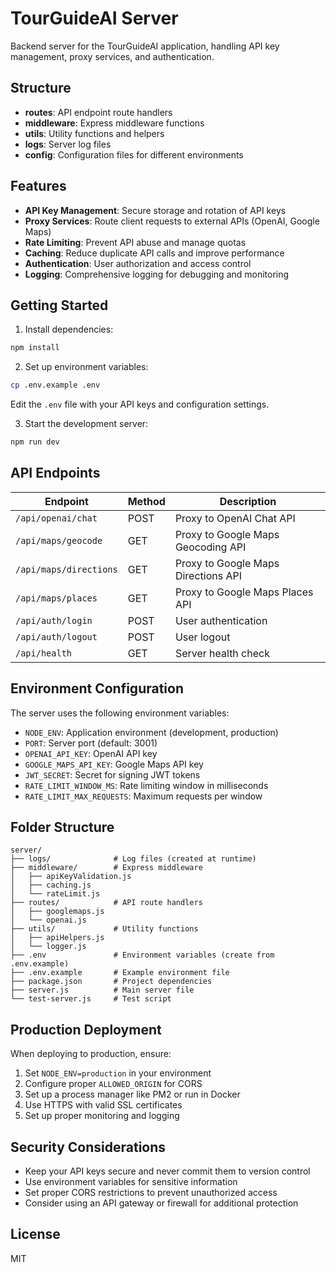 # TourGuideAI Server

Backend server for the TourGuideAI application, handling API key management, proxy services, and authentication.

## Structure

- **routes**: API endpoint route handlers
- **middleware**: Express middleware functions
- **utils**: Utility functions and helpers
- **logs**: Server log files
- **config**: Configuration files for different environments

## Features

- **API Key Management**: Secure storage and rotation of API keys
- **Proxy Services**: Route client requests to external APIs (OpenAI, Google Maps)
- **Rate Limiting**: Prevent API abuse and manage quotas
- **Caching**: Reduce duplicate API calls and improve performance
- **Authentication**: User authorization and access control
- **Logging**: Comprehensive logging for debugging and monitoring

## Getting Started

1. Install dependencies:

```bash
npm install
```

2. Set up environment variables:

```bash
cp .env.example .env
```

Edit the `.env` file with your API keys and configuration settings.

3. Start the development server:

```bash
npm run dev
```

## API Endpoints

| Endpoint | Method | Description |
|----------|--------|-------------|
| `/api/openai/chat` | POST | Proxy to OpenAI Chat API |
| `/api/maps/geocode` | GET | Proxy to Google Maps Geocoding API |
| `/api/maps/directions` | GET | Proxy to Google Maps Directions API |
| `/api/maps/places` | GET | Proxy to Google Maps Places API |
| `/api/auth/login` | POST | User authentication |
| `/api/auth/logout` | POST | User logout |
| `/api/health` | GET | Server health check |

## Environment Configuration

The server uses the following environment variables:

- `NODE_ENV`: Application environment (development, production)
- `PORT`: Server port (default: 3001)
- `OPENAI_API_KEY`: OpenAI API key
- `GOOGLE_MAPS_API_KEY`: Google Maps API key
- `JWT_SECRET`: Secret for signing JWT tokens
- `RATE_LIMIT_WINDOW_MS`: Rate limiting window in milliseconds
- `RATE_LIMIT_MAX_REQUESTS`: Maximum requests per window

## Folder Structure

```
server/
├── logs/              # Log files (created at runtime)
├── middleware/        # Express middleware
│   ├── apiKeyValidation.js
│   ├── caching.js
│   └── rateLimit.js
├── routes/            # API route handlers
│   ├── googlemaps.js
│   └── openai.js
├── utils/             # Utility functions
│   ├── apiHelpers.js
│   └── logger.js
├── .env               # Environment variables (create from .env.example)
├── .env.example       # Example environment file
├── package.json       # Project dependencies
├── server.js          # Main server file
└── test-server.js     # Test script
```

## Production Deployment

When deploying to production, ensure:

1. Set `NODE_ENV=production` in your environment
2. Configure proper `ALLOWED_ORIGIN` for CORS
3. Set up a process manager like PM2 or run in Docker
4. Use HTTPS with valid SSL certificates
5. Set up proper monitoring and logging

## Security Considerations

- Keep your API keys secure and never commit them to version control
- Use environment variables for sensitive information
- Set proper CORS restrictions to prevent unauthorized access
- Consider using an API gateway or firewall for additional protection

## License

MIT 